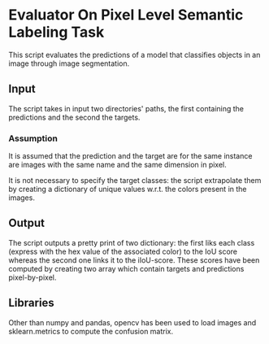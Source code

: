 # Evaluator On Pixel Level Semantic Labeling Task

This script evaluates the predictions of a model that classifies objects in an image through image segmentation. 
## Input
The script takes in input two directories' paths, the first containing the predictions and the second the targets. 
### Assumption
It is assumed that the prediction and the target are for the same instance are images with the same name and the same dimension in pixel. 

It is not necessary to specify the target classes: the script extrapolate them by creating a dictionary of unique values w.r.t. the colors present in the images.

## Output
The script outputs a pretty print of two dictionary: the first liks each class (express with the hex value of the associated color) to the IoU score whereas the second one links it to the iIoU-score.
These scores have been computed by creating two array which contain targets and predictions pixel-by-pixel. 

## Libraries
Other than numpy and pandas, opencv has been used to load images and sklearn.metrics to compute the confusion matrix.